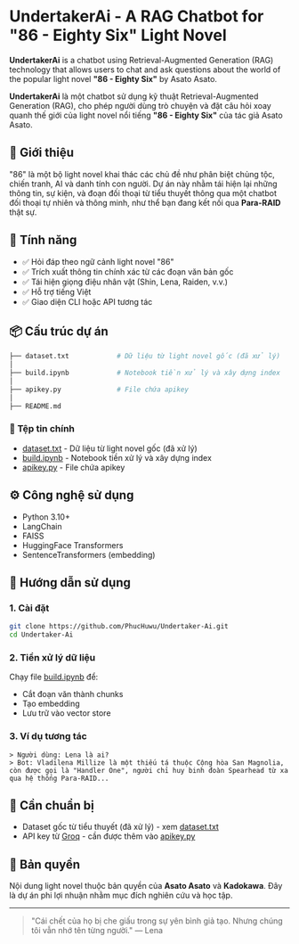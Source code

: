 # UndertakerAi - A RAG Chatbot for "86 - Eighty Six" Light Novel

**UndertakerAi** is a chatbot using Retrieval-Augmented Generation (RAG) technology that allows users to chat and ask questions about the world of the popular light novel **"86 - Eighty Six"** by Asato Asato.

**UndertakerAi** là một chatbot sử dụng kỹ thuật Retrieval-Augmented Generation (RAG), cho phép người dùng trò chuyện và đặt câu hỏi xoay quanh thế giới của light novel nổi tiếng **"86 - Eighty Six"** của tác giả Asato Asato.

## 🧠 Giới thiệu

"86" là một bộ light novel khai thác các chủ đề như phân biệt chủng tộc, chiến tranh, AI và danh tính con người. Dự án này nhằm tái hiện lại những thông tin, sự kiện, và đoạn đối thoại từ tiểu thuyết thông qua một chatbot đối thoại tự nhiên và thông minh, như thể bạn đang kết nối qua **Para-RAID** thật sự.

## 🚀 Tính năng

- ✅ Hỏi đáp theo ngữ cảnh light novel "86"
- ✅ Trích xuất thông tin chính xác từ các đoạn văn bản gốc
- ✅ Tái hiện giọng điệu nhân vật (Shin, Lena, Raiden, v.v.)
- ✅ Hỗ trợ tiếng Việt
- ✅ Giao diện CLI hoặc API tương tác

## 📦 Cấu trúc dự án

```bash
├── dataset.txt            # Dữ liệu từ light novel gốc (đã xử lý)
│
├── build.ipynb            # Notebook tiền xử lý và xây dựng index
│
├── apikey.py              # File chứa apikey
│
├── README.md
```

### 📁 Tệp tin chính
- [dataset.txt](dataset.txt) - Dữ liệu từ light novel gốc (đã xử lý)
- [build.ipynb](build.ipynb) - Notebook tiền xử lý và xây dựng index
- [apikey.py](apikey.py) - File chứa apikey

## ⚙️ Công nghệ sử dụng

* Python 3.10+
* LangChain
* FAISS
* HuggingFace Transformers
* SentenceTransformers (embedding)

## 📄 Hướng dẫn sử dụng

### 1. Cài đặt

```bash
git clone https://github.com/PhucHuwu/Undertaker-Ai.git
cd Undertaker-Ai
```

### 2. Tiền xử lý dữ liệu

Chạy file [build.ipynb](build.ipynb) để:

* Cắt đoạn văn thành chunks
* Tạo embedding
* Lưu trữ vào vector store

### 3. Ví dụ tương tác

```text
> Người dùng: Lena là ai?
> Bot: Vladilena Millize là một thiếu tá thuộc Cộng hòa San Magnolia, còn được gọi là "Handler One", người chỉ huy binh đoàn Spearhead từ xa qua hệ thống Para-RAID...
```

## 🧩 Cần chuẩn bị

* Dataset gốc từ tiểu thuyết (đã xử lý) - xem [dataset.txt](dataset.txt)
* API key từ [Groq](https://groq.com/) - cần được thêm vào [apikey.py](apikey.py)

## 📜 Bản quyền

Nội dung light novel thuộc bản quyền của **Asato Asato** và **Kadokawa**. Đây là dự án phi lợi nhuận nhằm mục đích nghiên cứu và học tập.

---

> "Cái chết của họ bị che giấu trong sự yên bình giả tạo. Nhưng chúng tôi vẫn nhớ tên từng người." — Lena